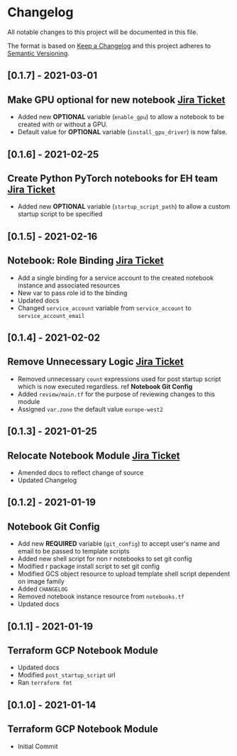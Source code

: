 # Changelog
All notable changes to this project will be documented in this file.

The format is based on [Keep a Changelog](http://keepachangelog.com/en/1.0.0/)
and this project adheres to [Semantic Versioning](http://semver.org/spec/v2.0.0.html).

## [0.1.7] - 2021-03-01
## Make GPU optional for new notebook [Jira Ticket](https://collaborate2.ons.gov.uk/jira/browse/CATDDSC-136)
- Added new __OPTIONAL__ variable (`enable_gpu`) to allow a notebook to be created with or without a GPU. 
- Default value for __OPTIONAL__ variable (`install_gpu_driver`) is now false.

## [0.1.6] - 2021-02-25
## Create Python PyTorch notebooks for EH team [Jira Ticket](https://collaborate2.ons.gov.uk/jira/browse/CATDDSC-101)
- Added new __OPTIONAL__ variable (`startup_script_path`) to allow a custom startup script to be specified

## [0.1.5] - 2021-02-16
## Notebook: Role Binding [Jira Ticket](https://collaborate2.ons.gov.uk/jira/browse/CATDDSC-84)
- Add a single binding for a service account to the created notebook instance and associated resources
- New var to pass role id to the binding
- Updated docs
- Changed `service_account` variable from `service_account` to `service_account_email`

## [0.1.4] - 2021-02-02
## Remove Unnecessary Logic [Jira Ticket](https://collaborate2.ons.gov.uk/jira/browse/CATDDSC-52)
- Removed unnecessary `count` expressions used for post startup script which is now executed regardless. ref **Notebook Git Config**
- Added `review/main.tf` for the purpose of reviewing changes to this module
- Assigned `var.zone` the default value `europe-west2`

## [0.1.3] - 2021-01-25
## Relocate Notebook Module [Jira Ticket](https://collaborate2.ons.gov.uk/jira/browse/CATDDSC-52)
- Amended docs to reflect change of source
- Updated Changelog

## [0.1.2] - 2021-01-19
## Notebook Git Config
- Add new __REQUIRED__ variable (`git_config`) to accept user's name and email to be passed to template scripts
- Added new shell script for non r notebooks to set git config
- Modified r package install script to set git config
- Modified GCS object resource to upload template shell script dependent on image family
- Added `CHANGELOG`
- Removed notebook instance resource from `notebooks.tf`
- Updated docs

## [0.1.1] - 2021-01-19
## Terraform GCP Notebook Module
- Updated docs
- Modified `post_startup_script` url
- Ran `terraform fmt`

## [0.1.0] - 2021-01-14
## Terraform GCP Notebook Module
- Initial Commit
